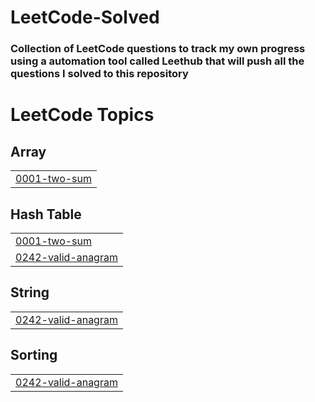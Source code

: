 # LeetCode-Solved
### Collection of LeetCode questions to track my own progress using a automation tool called Leethub that will push all the questions I solved to this repository 

<!---LeetCode Topics Start-->
# LeetCode Topics
## Array
|  |
| ------- |
| [0001-two-sum](https://github.com/HarshitKant/LeetCode-Solved/tree/master/0001-two-sum) |
## Hash Table
|  |
| ------- |
| [0001-two-sum](https://github.com/HarshitKant/LeetCode-Solved/tree/master/0001-two-sum) |
| [0242-valid-anagram](https://github.com/HarshitKant/LeetCode-Solved/tree/master/0242-valid-anagram) |
## String
|  |
| ------- |
| [0242-valid-anagram](https://github.com/HarshitKant/LeetCode-Solved/tree/master/0242-valid-anagram) |
## Sorting
|  |
| ------- |
| [0242-valid-anagram](https://github.com/HarshitKant/LeetCode-Solved/tree/master/0242-valid-anagram) |
<!---LeetCode Topics End-->